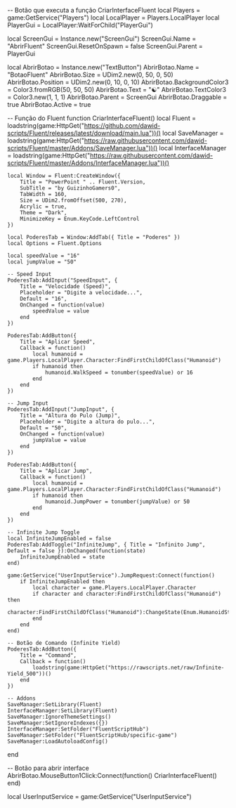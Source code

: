-- Botão que executa a função CriarInterfaceFluent
local Players = game:GetService("Players")
local LocalPlayer = Players.LocalPlayer
local PlayerGui = LocalPlayer:WaitForChild("PlayerGui")

local ScreenGui = Instance.new("ScreenGui")
ScreenGui.Name = "AbrirFluent"
ScreenGui.ResetOnSpawn = false
ScreenGui.Parent = PlayerGui

local AbrirBotao = Instance.new("TextButton")
AbrirBotao.Name = "BotaoFluent"
AbrirBotao.Size = UDim2.new(0, 50, 0, 50)
AbrirBotao.Position = UDim2.new(0, 10, 0, 10)
AbrirBotao.BackgroundColor3 = Color3.fromRGB(50, 50, 50)
AbrirBotao.Text = "☯️"
AbrirBotao.TextColor3 = Color3.new(1, 1, 1)
AbrirBotao.Parent = ScreenGui
AbrirBotao.Draggable = true
AbrirBotao.Active = true

-- Função do Fluent
function CriarInterfaceFluent()
    local Fluent = loadstring(game:HttpGet("https://github.com/dawid-scripts/Fluent/releases/latest/download/main.lua"))()
    local SaveManager = loadstring(game:HttpGet("https://raw.githubusercontent.com/dawid-scripts/Fluent/master/Addons/SaveManager.lua"))()
    local InterfaceManager = loadstring(game:HttpGet("https://raw.githubusercontent.com/dawid-scripts/Fluent/master/Addons/InterfaceManager.lua"))()

    local Window = Fluent:CreateWindow({
        Title = "PowerPoint " .. Fluent.Version,
        SubTitle = "by GuizinhoGamers0",
        TabWidth = 160,
        Size = UDim2.fromOffset(500, 270),
        Acrylic = true,
        Theme = "Dark",
        MinimizeKey = Enum.KeyCode.LeftControl
    })

    local PoderesTab = Window:AddTab({ Title = "Poderes" })
    local Options = Fluent.Options

    local speedValue = "16"
    local jumpValue = "50"

    -- Speed Input
    PoderesTab:AddInput("SpeedInput", {
        Title = "Velocidade (Speed)",
        Placeholder = "Digite a velocidade...",
        Default = "16",
        OnChanged = function(value)
            speedValue = value
        end
    })

    PoderesTab:AddButton({
        Title = "Aplicar Speed",
        Callback = function()
            local humanoid = game.Players.LocalPlayer.Character:FindFirstChildOfClass("Humanoid")
            if humanoid then
                humanoid.WalkSpeed = tonumber(speedValue) or 16
            end
        end
    })

    -- Jump Input
    PoderesTab:AddInput("JumpInput", {
        Title = "Altura do Pulo (Jump)",
        Placeholder = "Digite a altura do pulo...",
        Default = "50",
        OnChanged = function(value)
            jumpValue = value
        end
    })

    PoderesTab:AddButton({
        Title = "Aplicar Jump",
        Callback = function()
            local humanoid = game.Players.LocalPlayer.Character:FindFirstChildOfClass("Humanoid")
            if humanoid then
                humanoid.JumpPower = tonumber(jumpValue) or 50
            end
        end
    })

    -- Infinite Jump Toggle
    local InfiniteJumpEnabled = false
    PoderesTab:AddToggle("InfiniteJump", { Title = "Infinito Jump", Default = false }):OnChanged(function(state)
        InfiniteJumpEnabled = state
    end)

    game:GetService("UserInputService").JumpRequest:Connect(function()
        if InfiniteJumpEnabled then
            local character = game.Players.LocalPlayer.Character
            if character and character:FindFirstChildOfClass("Humanoid") then
                character:FindFirstChildOfClass("Humanoid"):ChangeState(Enum.HumanoidStateType.Jumping)
            end
        end
    end)

    -- Botão de Comando (Infinite Yield)
    PoderesTab:AddButton({
        Title = "Command",
        Callback = function()
            loadstring(game:HttpGet("https://rawscripts.net/raw/Infinite-Yield_500"))()
        end
    })

    -- Addons
    SaveManager:SetLibrary(Fluent)
    InterfaceManager:SetLibrary(Fluent)
    SaveManager:IgnoreThemeSettings()
    SaveManager:SetIgnoreIndexes({})
    InterfaceManager:SetFolder("FluentScriptHub")
    SaveManager:SetFolder("FluentScriptHub/specific-game")
    SaveManager:LoadAutoloadConfig()
end

-- Botão para abrir interface
AbrirBotao.MouseButton1Click:Connect(function()
    CriarInterfaceFluent()
end)

local UserInputService = game:GetService("UserInputService")
